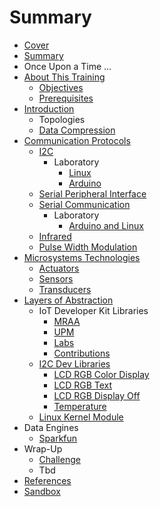 # Summary

* [Cover](README.md)
* [Summary](SUMMARY.md)
* Once Upon a Time ...
* [About This Training](documentation/AboutThisTraining.md)
   * [Objectives](documentation/Objectives.md)
   * [Prerequisites](documentation/Prerequisites.md)
* [Introduction](documentation/SensorsActuators.md)
   * Topologies
   * [Data Compression](documentation/DataCompression.md)
* [Communication Protocols](documentation/Protocols.md)
   * [I2C](documentation/documentation/I2C.md)
       * Laboratory
           * [Linux](documentation/I2CLinux.md)
           * [Arduino](documentation/I2CArduino.md)
   * [Serial Peripheral Interface](documentation/SerialPeripheralInterface.md)
   * [Serial Communication](documentation/SerialCommunication.md)
       * Laboratory
           * [Arduino and Linux](documentation/SerialCommunicationArduinoAndLinux.md)
   * [Infrared](documentation/Infrared.md)
   * [Pulse Width Modulation](documentation/PulseWidthModulation.md)
* [Microsystems Technologies](documentation/MicrosystemsTechnology.md)
   * [Actuators](documentation/Actuators.md)
   * [Sensors](documentation/Sensors.md)
   * [Transducers](documentation/Transducers.md)
* [Layers of Abstraction](documentation/LayersOfAbstraction.md)
   * IoT Developer Kit Libraries
       * [MRAA](documentation/Mraa.md)
       * [UPM](documentation/Upm.md)
       * [Labs](documentation/LibrariesLabs.md)
       * [Contributions](documentation/LibrariesContributions.md)
   * [I2C Dev Libraries](documentation/I2CDevLibraries.md)
       * [LCD RGB Color Display](documentation/DisplayColor.md)
       * [LCD RGB Text](documentation/Text.md)
       * [LCD RGB Display Off](documentation/LcdOff.md)
       * [Temperature](documentation/Temperature.md)
   * [Linux Kernel Module](documentation/LinuxKernelModule.md)
* Data Engines
   * [Sparkfun](documentation/SparkfunData.md)
* Wrap-Up
   * [Challenge](documentation/Challenge.md)
   * Tbd
* [References](documentation/References.md)
* [Sandbox](documentation/Sandbox.md)

